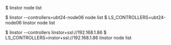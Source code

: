 
$ linstor node list

$ linstor --controllers=ubt24-node06 node list
$ LS_CONTROLLERS=ubt24-node06 linstor node list


$ linstor --controllers linstor+ssl://192.168.1.86
$ LS_CONTROLLERS=instor+ssl://192.168.1.86 linstor node list


